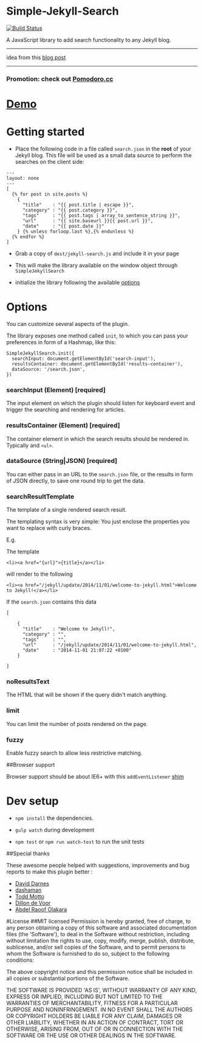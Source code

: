Simple-Jekyll-Search
====================

[![Build Status](https://travis-ci.org/christian-fei/Simple-Jekyll-Search.svg?branch=master)](https://travis-ci.org/christian-fei/Simple-Jekyll-Search)

A JavaScript library to add search functionality to any Jekyll blog.

---

idea from this [blog post](https://alexpearce.me/2012/04/simple-jekyll-searching/#disqus_thread)

---


### Promotion: check out [Pomodoro.cc](https://pomodoro.cc/)


# [Demo](http://christian-fei.github.io/Simple-Jekyll-Search/)



# Getting started

- Place the following code in a file called `search.json` in the **root** of your Jekyll blog. This file will be used as a small data source to perform the searches on the client side:

```
---
layout: none
---
[
  {% for post in site.posts %}
    {
      "title"    : "{{ post.title | escape }}",
      "category" : "{{ post.category }}",
      "tags"     : "{{ post.tags | array_to_sentence_string }}",
      "url"      : "{{ site.baseurl }}{{ post.url }}",
      "date"     : "{{ post.date }}"
    } {% unless forloop.last %},{% endunless %}
  {% endfor %}
]
```

- Grab a copy of `dest/jekyll-search.js` and include it in your page

- This will make the library available on the window object through `SimpleJekyllSearch`

- initialize the library following the available [options](#options)




# Options

You can customize several aspects of the plugin.

The library exposes one method called `init`, to which you can pass your preferences in form of a Hashmap, like this:

```
SimpleJekyllSearch.init({
  searchInput: document.getElementById('search-input'),
  resultsContainer: document.getElementById('results-container'),
  dataSource: '/search.json',
})
```

### searchInput (Element) [required]

The input element on which the plugin should listen for keyboard event and trigger the searching and rendering for articles.


### resultsContainer (Element) [required]

The container element in which the search results should be rendered in. Typically and `<ul>`.


### dataSource (String|JSON) [required]

You can either pass in an URL to the `search.json` file, or the results in form of JSON directly, to save one round trip to get the data.


### searchResultTemplate

The template of a single rendered search result.

The templating syntax is very simple: You just enclose the properties you want to replace with curly braces.

E.g.

The template

```
<li><a href="{url}">{title}</a></li>
```

will render to the following

```
<li><a href="/jekyll/update/2014/11/01/welcome-to-jekyll.html">Welcome to Jekyll!</a></li>
```

If the `search.json` contains this data

```
[

    {
      "title"    : "Welcome to Jekyll!",
      "category" : "",
      "tags"     : "",
      "url"      : "/jekyll/update/2014/11/01/welcome-to-jekyll.html",
      "date"     : "2014-11-01 21:07:22 +0100"
    }

]
```


### noResultsText

The HTML that will be shown if the query didn't match anything.


### limit

You can limit the number of posts rendered on the page.



### fuzzy

Enable fuzzy search to allow less restrictive matching.






##Browser support

Browser support should be about IE6+ with this `addEventListener` [shim](https://gist.github.com/eirikbacker/2864711#file-addeventlistener-polyfill-js)





# Dev setup

- `npm install` the dependencies.

- `gulp watch` during development

- `npm test` or `npm run watch-test` to run the unit tests






##Special thanks

These awesome people helped with suggestions, improvements and bug reports to make this plugin better :

- [David Darnes](https://github.com/daviddarnes)
- [dashaman](http://dashaman.com/)
- [Todd Motto](http://toddmotto.com/)
- [Dillon de Voor](http://www.crocodillon.com/)
- [Abdel Raoof Olakara](http://abdelraoof.com/)






#License
##MIT licensed
Permission is hereby granted, free of charge, to any person obtaining a copy of this software and associated documentation files (the 'Software'), to deal in the Software without restriction, including without limitation the rights to use, copy, modify, merge, publish, distribute, sublicense, and/or sell copies of the Software, and to permit persons to whom the Software is furnished to do so, subject to the following conditions:

The above copyright notice and this permission notice shall be included in all copies or substantial portions of the Software.

THE SOFTWARE IS PROVIDED 'AS IS', WITHOUT WARRANTY OF ANY KIND, EXPRESS OR IMPLIED, INCLUDING BUT NOT LIMITED TO THE WARRANTIES OF MERCHANTABILITY, FITNESS FOR A PARTICULAR PURPOSE AND NONINFRINGEMENT. IN NO EVENT SHALL THE AUTHORS OR COPYRIGHT HOLDERS BE LIABLE FOR ANY CLAIM, DAMAGES OR OTHER LIABILITY, WHETHER IN AN ACTION OF CONTRACT, TORT OR OTHERWISE, ARISING FROM, OUT OF OR IN CONNECTION WITH THE SOFTWARE OR THE USE OR OTHER DEALINGS IN THE SOFTWARE.
